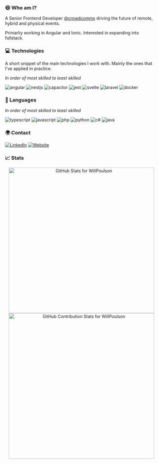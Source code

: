 <!-- Introduction -->
### 😄 Who am I?

A Senior Frontend Developer <a href="https://github.com/crowdcomms">@crowdcomms</a> driving the future of remote, hybrid and physical events.

Primarliy working in Angular and Ionic. Interested in expanding into fullstack.

### 💻 Technologies

A short snippet of the main technologies I work with. Mainly the ones that I've applied in practice.

_In order of most skilled to least skilled_

![angular](https://img.shields.io/badge/Angular-DD0031?style=for-the-badge&logo=angular&logoColor=white)
![nestjs](https://img.shields.io/badge/nestjs-E0234E?style=for-the-badge&logo=nestjs&logoColor=white)
![capacitor](https://img.shields.io/badge/Capacitor-119EFF?style=for-the-badge&logo=Capacitor&logoColor=white)
![jest](https://img.shields.io/badge/Jest-C21325?style=for-the-badge&logo=jest&logoColor=white)
![svelte](https://img.shields.io/badge/Svelte-4A4A55?style=for-the-badge&logo=svelte&logoColor=FF3E00)
![laravel](https://img.shields.io/badge/Laravel-FF2D20?style=for-the-badge&logo=laravel&logoColor=white)
![docker](https://img.shields.io/badge/Docker-2CA5E0?style=for-the-badge&logo=docker&logoColor=white)

### 📕 Languages

_In order of most skilled to least skilled_

![typescript](https://img.shields.io/badge/TypeScript-007ACC?style=for-the-badge&logo=typescript&logoColor=white)
![javascript](https://img.shields.io/badge/JavaScript-323330?style=for-the-badge&logo=javascript&logoColor=F7DF1E)
![php](https://img.shields.io/badge/PHP-777BB4?style=for-the-badge&logo=php&logoColor=white)
![python](https://img.shields.io/badge/Python-FFD43B?style=for-the-badge&logo=python&logoColor=blue)
![c#](https://img.shields.io/badge/C%23-239120?style=for-the-badge&logo=c-sharp&logoColor=white)
![java](https://img.shields.io/badge/Java-ED8B00?style=for-the-badge&logo=java&logoColor=white)


### 🌍 Contact

<a href="https://linkedin.com/in/willpoulson" target="_blank">![LinkedIn](https://img.shields.io/badge/LinkedIn-0077B5?style=for-the-badge&logo=linkedin&logoColor=white)</a>
<a href="https://willpoulson.co.uk" target="_blank">![Website](https://img.shields.io/badge/website-000000?style=for-the-badge&logo=About.me&logoColor=white)</a>


### 📈 Stats


<div align="center">
  <a href="https://github.com/anuraghazra/github-readme-stats" target="_blank"><img src="https://github-readme-stats.vercel.app/api?username=willpoulson&show_icons=true&include_all_commits=true&count_private=true&theme=jolly&layout=compact" alt="GitHub Stats for WillPoulson" width="480px"></a>
  <a href="https://github.com/denvercoder1/github-readme-streak-stats" target="_blank"><img src="https://github-readme-streak-stats.herokuapp.com?user=willpoulson&theme=jolly" alt="GitHub Contribution Stats for WillPoulson" width="480px">
</div></a>
